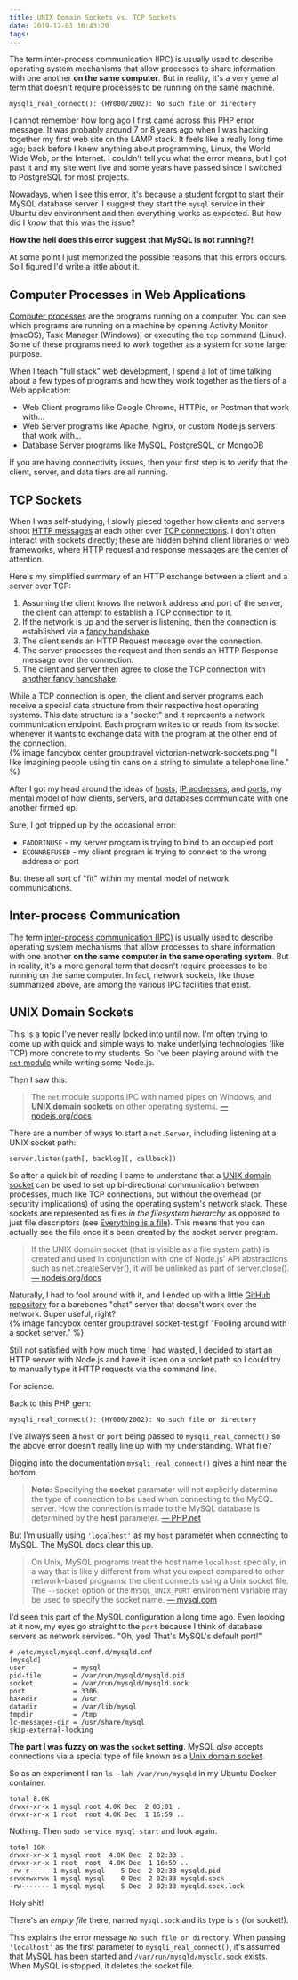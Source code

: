 ```yaml
---
title: UNIX Domain Sockets vs. TCP Sockets
date: 2019-12-01 10:43:20
tags:
---
```


The term inter-process communication (IPC) is usually used to describe operating system mechanisms that allow processes to share information with one another **on the same computer**. But in reality, it's a very general term that doesn't require processes to be running on the same machine.
<!-- excerpt -->

```
mysqli_real_connect(): (HY000/2002): No such file or directory
```

I cannot remember how long ago I first came across this PHP error message. It was probably around 7 or 8 years ago when I was hacking together my first web site on the LAMP stack. It feels like a really long time ago; back before I knew anything about programming, Linux, the World Wide Web, or the Internet. I couldn't tell you what the error means, but I got past it and my site went live and some years have passed since I switched to PostgreSQL for most projects.

Nowadays, when I see this error, it's because a student forgot to start their MySQL database server. I suggest they start the `mysql` service in their Ubuntu dev environment and then everything works as expected. But how did I _know_ that this was the issue?

**How the hell does this error suggest that MySQL is not running?!**

At some point I just memorized the possible reasons that this errors occurs. So I figured I'd write a little about it.

## Computer Processes in Web Applications

[Computer processes](https://en.wikipedia.org/wiki/Process_(computing)) are the programs running on a computer. You can see which programs are running on a machine by opening Activity Monitor (macOS), Task Manager (Windows), or executing the `top` command (Linux). Some of these programs need to work together as a system for some larger purpose.

When I teach "full stack" web development, I spend a lot of time talking about a few types of programs and how they work together as the tiers of a Web application:

- Web Client programs like Google Chrome, HTTPie, or Postman that work with...
- Web Server programs like Apache, Nginx, or custom Node.js servers that work with...
- Database Server programs like MySQL, PostgreSQL, or MongoDB

If you are having connectivity issues, then your first step is to verify that the client, server, and data tiers are all running.

## TCP Sockets

When I was self-studying, I slowly pieced together how clients and servers shoot [HTTP messages](https://developer.mozilla.org/en-US/docs/Web/HTTP/Messages) at each other over [TCP connections](https://en.wikipedia.org/wiki/Transmission_Control_Protocol#Protocol_operation). I don't often interact with sockets directly; these are hidden behind client libraries or web frameworks, where HTTP request and response messages are the center of attention.

Here's my simplified summary of an HTTP exchange between a client and a server over TCP:

1. Assuming the client knows the network address and port of the server, the client can attempt to establish a TCP connection to it.
1. If the network is up and the server is listening, then the connection is established via a [fancy handshake](https://en.wikipedia.org/wiki/Transmission_Control_Protocol#Connection_establishment).
1. The client sends an HTTP Request message over the connection.
1. The server processes the request and then sends an HTTP Response message over the connection.
1. The client and server then agree to close the TCP connection with [another fancy handshake](https://en.wikipedia.org/wiki/Transmission_Control_Protocol#Connection_termination).

While a TCP connection is open, the client and server programs each receive a special data structure from their respective host operating systems. This data structure is a "socket" and it represents a network communication endpoint. Each program writes to or reads from its socket whenever it wants to exchange data with the program at the other end of the connection.
<br/>
{% image fancybox center group:travel victorian-network-sockets.png "I like imagining people using tin cans on a string to simulate a telephone line." %}

After I got my head around the ideas of [hosts](https://en.wikipedia.org/wiki/Host_(network)), [IP addresses](https://en.wikipedia.org/wiki/IP_address), and [ports](https://en.wikipedia.org/wiki/Port_(computer_networking)), my mental model of how clients, servers, and databases communicate with one another firmed up.

Sure, I got tripped up by the occasional error:

- `EADDRINUSE` - my server program is trying to bind to an occupied port
- `ECONNREFUSED` - my client program is trying to connect to the wrong address or port

But these all sort of "fit" within my mental model of network communications.

## Inter-process Communication

The term [inter-process communication (IPC)](https://en.wikipedia.org/wiki/Inter-process_communication) is usually used to describe operating system mechanisms that allow processes to share information with one another **on the same computer in the same operating system**. But in reality, it's a more general term that doesn't require processes to be running on the same computer. In fact, network sockets, like those summarized above, are among the various IPC facilities that exist.

## UNIX Domain Sockets

This is a topic I've never really looked into until now. I'm often trying to come up with quick and simple ways to make underlying technologies (like TCP) more concrete to my students. So I've been playing around with the [`net` module](https://nodejs.org/docs/latest-v10.x/api/net.html#net_net) while writing some Node.js.

Then I saw this:

> The `net` module supports IPC with named pipes on Windows, and **UNIX domain sockets** on other operating systems.
[&mdash; nodejs.org/docs](https://nodejs.org/docs/latest-v10.x/api/net.html#net_ipc_support)

There are a number of ways to start a `net.Server`, including listening at a UNIX socket path:

```
server.listen(path[, backlog][, callback])
```

So after a quick bit of reading I came to understand that a [UNIX domain socket](https://en.wikipedia.org/wiki/Unix_domain_socket) can be used to set up bi-directional communication between processes, much like TCP connections, but without the overhead (or security implications) of using the operating system's network stack. These sockets are represented as files _in the filesystem hierarchy_ as opposed to just file descriptors (see [Everything is a file](https://en.wikipedia.org/wiki/Everything_is_a_file)). This means that you can actually see the file once it's been created by the socket server program.

> If the UNIX domain socket (that is visible as a file system path) is created and used in conjunction with one of Node.js' API abstractions such as net.createServer(), it will be unlinked as part of server.close().
[&mdash; nodejs.org/docs](https://nodejs.org/docs/latest-v10.x/api/net.html#net_identifying_paths_for_ipc_connections)

Naturally, I had to fool around with it, and I ended up with a little [GitHub repository](https://github.com/thebearingedge/socket-test) for a barebones "chat" server that doesn't work over the network. Super useful, right?
<br/>
{% image fancybox center group:travel socket-test.gif "Fooling around with a socket server." %}

Still not satisfied with how much time I had wasted, I decided to start an HTTP server with Node.js and have it listen on a socket path so I could try to manually type it HTTP requests via the command line.

For science.

Back to this PHP gem:

```
mysqli_real_connect(): (HY000/2002): No such file or directory
```

I've always seen a `host` or `port` being passed to `mysqli_real_connect()` so the above error doesn't really line up with my understanding. What file?

Digging into the documentation `mysqli_real_connect()` gives a hint near the bottom.

> **Note:** Specifying the **socket** parameter will not explicitly determine the type of connection to be used when connecting to the MySQL server. How the connection is made to the MySQL database is determined by the **host** parameter.
[&mdash; PHP.net](https://www.php.net/manual/en/mysqli.real-connect.php)</cite>

But I'm usually using `'localhost'` as my `host` parameter when connecting to MySQL. The MySQL docs clear this up.

> On Unix, MySQL programs treat the host name `localhost` specially, in a way that is likely different from what you expect compared to other network-based programs: the client connects using a Unix socket file. The `--socket` option or the `MYSQL_UNIX_PORT` environment variable may be used to specify the socket name.
[&mdash; mysql.com](https://dev.mysql.com/doc/refman/8.0/en/connecting.html)

I'd seen this part of the MySQL configuration a long time ago. Even looking at it now, my eyes go straight to the `port` because I think of database servers as network services. "Oh, yes! That's MySQL's default port!"

```
# /etc/mysql/mysql.conf.d/mysqld.cnf
[mysqld]
user            = mysql
pid-file        = /var/run/mysqld/mysqld.pid
socket          = /var/run/mysqld/mysqld.sock
port            = 3306
basedir         = /usr
datadir         = /var/lib/mysql
tmpdir          = /tmp
lc-messages-dir = /usr/share/mysql
skip-external-locking
```

**The part I was fuzzy on was the `socket` setting**. MySQL _also_ accepts connections via a special type of file known as a [Unix domain socket](https://en.wikipedia.org/wiki/Unix_domain_socket).

So as an experiment I ran `ls -lah /var/run/mysqld` in my Ubuntu Docker container.

```
total 8.0K
drwxr-xr-x 1 mysql root 4.0K Dec  2 03:01 .
drwxr-xr-x 1 root  root 4.0K Dec  1 16:59 ..
```

Nothing. Then `sudo service mysql start` and look again.

```
total 16K
drwxr-xr-x 1 mysql root  4.0K Dec  2 02:33 .
drwxr-xr-x 1 root  root  4.0K Dec  1 16:59 ..
-rw-r----- 1 mysql mysql    5 Dec  2 02:33 mysqld.pid
srwxrwxrwx 1 mysql mysql    0 Dec  2 02:33 mysqld.sock
-rw------- 1 mysql mysql    5 Dec  2 02:33 mysqld.sock.lock
```

Holy shit!

There's an _empty file_ there, named `mysql.sock` and its type is `s` (for socket!).

This explains the error message `No such file or directory`. When passing `'localhost'` as the first parameter to `mysqli_real_connect()`, it's assumed that MySQL has been started and `/var/run/mysqld/mysqld.sock` exists. When MySQL is stopped, it deletes the socket file.
